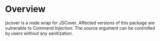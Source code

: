 # Overview
jscover is a node wrap for JSCover.
Affected versions of this package are vulnerable to Command Injection.
The source argument can be controlled by users without any sanitization.